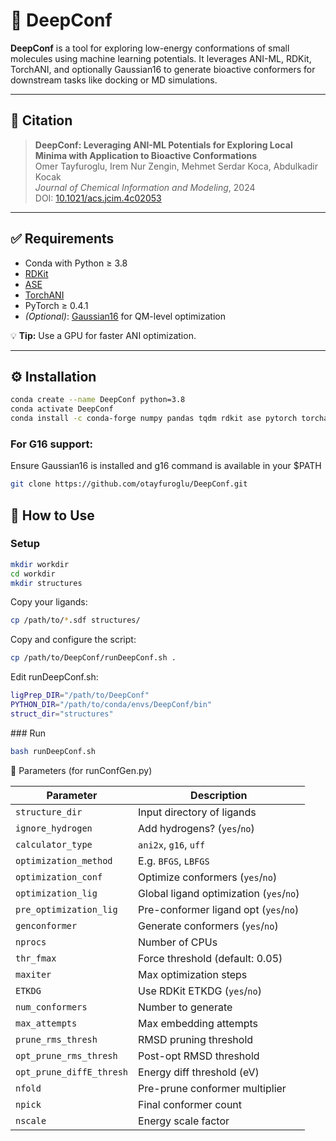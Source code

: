 # 🧠 DeepConf

**DeepConf** is a tool for exploring low-energy conformations of small molecules using machine learning potentials. It leverages ANI-ML, RDKit, TorchANI, and optionally Gaussian16 to generate bioactive conformers for downstream tasks like docking or MD simulations.

---

## 📘 Citation

> **DeepConf: Leveraging ANI-ML Potentials for Exploring Local Minima with Application to Bioactive Conformations**  
> Omer Tayfuroglu, Irem Nur Zengin, Mehmet Serdar Koca, Abdulkadir Kocak  
> *Journal of Chemical Information and Modeling*, 2024  
> DOI: [10.1021/acs.jcim.4c02053](https://doi.org/10.1021/acs.jcim.4c02053)

---

## ✅ Requirements

- Conda with Python ≥ 3.8
- [RDKit](https://www.rdkit.org/)
- [ASE](https://wiki.fysik.dtu.dk/ase/)
- [TorchANI](https://aiqm.github.io/torchani/)
- PyTorch ≥ 0.4.1  
- *(Optional)*: [Gaussian16](https://gaussian.com/g16/) for QM-level optimization

💡 **Tip:** Use a GPU for faster ANI optimization.

---

## ⚙️ Installation

```bash
conda create --name DeepConf python=3.8
conda activate DeepConf
conda install -c conda-forge numpy pandas tqdm rdkit ase pytorch torchani dftd3-python
```

### For G16 support:
Ensure Gaussian16 is installed and g16 command is available in your $PATH

```bash
git clone https://github.com/otayfuroglu/DeepConf.git
```

## 🚀 How to Use

### Setup

```bash
mkdir workdir
cd workdir
mkdir structures
```

Copy your ligands:

```bash
cp /path/to/*.sdf structures/
```

Copy and configure the script:

```bash
cp /path/to/DeepConf/runDeepConf.sh .
```

Edit runDeepConf.sh:

```bash
ligPrep_DIR="/path/to/DeepConf"
PYTHON_DIR="/path/to/conda/envs/DeepConf/bin"
struct_dir="structures"
```

### Run

```bash
bash runDeepConf.sh
```

🔧 Parameters (for runConfGen.py)

| Parameter                | Description                             |
| ------------------------ | --------------------------------------- |
| `structure_dir`          | Input directory of ligands              |
| `ignore_hydrogen`        | Add hydrogens? (`yes`/`no`)             |
| `calculator_type`        | `ani2x`, `g16`, `uff`                   |
| `optimization_method`    | E.g. `BFGS`, `LBFGS`                    |
| `optimization_conf`      | Optimize conformers (`yes`/`no`)        |
| `optimization_lig`       | Global ligand optimization (`yes`/`no`) |
| `pre_optimization_lig`   | Pre-conformer ligand opt (`yes`/`no`)   |
| `genconformer`           | Generate conformers (`yes`/`no`)        |
| `nprocs`                 | Number of CPUs                          |
| `thr_fmax`               | Force threshold (default: 0.05)         |
| `maxiter`                | Max optimization steps                  |
| `ETKDG`                  | Use RDKit ETKDG (`yes`/`no`)            |
| `num_conformers`         | Number to generate                      |
| `max_attempts`           | Max embedding attempts                  |
| `prune_rms_thresh`       | RMSD pruning threshold                  |
| `opt_prune_rms_thresh`   | Post-opt RMSD threshold                 |
| `opt_prune_diffE_thresh` | Energy diff threshold (eV)              |
| `nfold`                  | Pre-prune conformer multiplier          |
| `npick`                  | Final conformer count                   |
| `nscale`                 | Energy scale factor                     |

